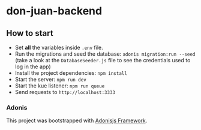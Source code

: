 # don-juan-backend

## How to start

- Set **all** the variables inside `.env` file.
- Run the migrations and seed the database: `adonis migration:run --seed` (take a look at the `DatabaseSeeder.js` file to see the credentials used to log in the app)
- Install the project dependencies: `npm install`
- Start the server: `npm run dev`
- Start the kue listener: `npm run queue`
- Send requests to `http://localhost:3333`

### Adonis

This project was bootstrapped with [Adonisjs Framework](https://adonisjs.com/).
